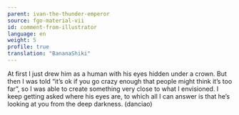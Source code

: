 ```yaml
---
parent: ivan-the-thunder-emperor
source: fgo-material-vii
id: comment-from-illustrator
language: en
weight: 5
profile: true
translation: "BananaShiki"
---
```


At first I just drew him as a human with his eyes hidden under a crown. But then I was told “it’s ok if you go crazy enough that people might think it’s too far”, so I was able to create something very close to what I envisioned. I keep getting asked where his eyes are, to which all I can answer is that he’s looking at you from the deep darkness. (danciao)
